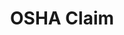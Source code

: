 ---
title: OSHA Claim
layout: process
exit: https://www.osha.gov/pls/osha7/eComplaintForm.html
header: File a Complaint with OSHA

before-you-file-markup: "<p>If you have been punished or retaliated against for exercising your rights under the OSH Act, you must file a complaint with OSHA within 30 days of the alleged reprisal.</p>"

steps:
  - { text: "Click on the file button below to start.", img: "/assets/img/icons/steps/Pencil_Icon.png" }
  - { text: "By checking the electronic signature box and submitting, this submits a formal complaint and your complaint is assigned to a compliance officer who will conduct an onsite inspection.", img: "/assets/img/icons/steps/LegalForm_Icon.png" }
  - { text: "You can also submit an non-formal complaint by calling. In non-formal complaints, the employer will be notified of the allegation and an investigation will begin through OSHA’s phone/fax process.", img: "/assets/img/icons/steps/Check_Icon.png" }
  - { text: "We will conduct an investigation and we’ll share our findings with you.", img: "/assets/img/icons/steps/Gavel_Icon.png" }

here-to-help:
  - All services are free and confidential, whether you are documented or not.
  - Please remember that your employer cannot terminate you or in any other manner discriminate against you for filing a complaint with OSHA.

worker-profile:
  - { description: "These workers went through something similar and exercised their rights with OSHA.", img: "/assets/img/workers/Baltazar_Thumb.jpg", cta: "Read Their Story" }
  
---